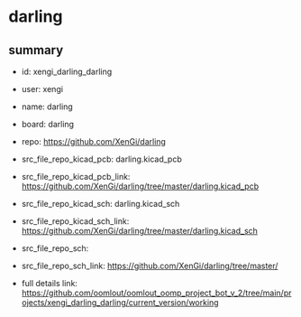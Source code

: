 # darling
 
## summary 
* id: xengi_darling_darling
* user: xengi
* name: darling
* board: darling
* repo: https://github.com/XenGi/darling
* src_file_repo_kicad_pcb: darling.kicad_pcb
* src_file_repo_kicad_pcb_link: https://github.com/XenGi/darling/tree/master/darling.kicad_pcb
* src_file_repo_kicad_sch: darling.kicad_sch
* src_file_repo_kicad_sch_link: https://github.com/XenGi/darling/tree/master/darling.kicad_sch

* src_file_repo_sch: 
* src_file_repo_sch_link: https://github.com/XenGi/darling/tree/master/
* full details link: https://github.com/oomlout/oomlout_oomp_project_bot_v_2/tree/main/projects/xengi_darling_darling/current_version/working  








